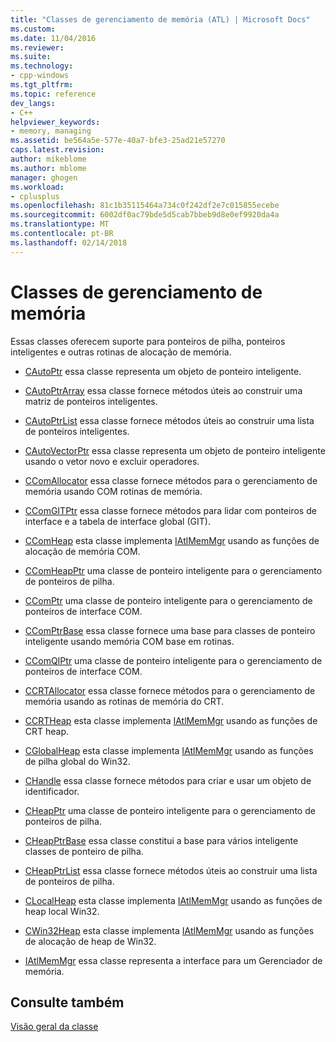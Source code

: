 ```yaml
---
title: "Classes de gerenciamento de memória (ATL) | Microsoft Docs"
ms.custom: 
ms.date: 11/04/2016
ms.reviewer: 
ms.suite: 
ms.technology:
- cpp-windows
ms.tgt_pltfrm: 
ms.topic: reference
dev_langs:
- C++
helpviewer_keywords:
- memory, managing
ms.assetid: be564a5e-577e-40a7-bfe3-25ad21e57270
caps.latest.revision: 
author: mikeblome
ms.author: mblome
manager: ghogen
ms.workload:
- cplusplus
ms.openlocfilehash: 81c1b35115464a734c0f242df2e7c015855ecebe
ms.sourcegitcommit: 6002df0ac79bde5d5cab7bbeb9d8e0ef9920da4a
ms.translationtype: MT
ms.contentlocale: pt-BR
ms.lasthandoff: 02/14/2018
---
```

# <a name="memory-management-classes"></a>Classes de gerenciamento de memória
Essas classes oferecem suporte para ponteiros de pilha, ponteiros inteligentes e outras rotinas de alocação de memória.  
  
-   [CAutoPtr](../atl/reference/cautoptr-class.md) essa classe representa um objeto de ponteiro inteligente.  
  
-   [CAutoPtrArray](../atl/reference/cautoptrarray-class.md) essa classe fornece métodos úteis ao construir uma matriz de ponteiros inteligentes.  
  
-   [CAutoPtrList](../atl/reference/cautoptrlist-class.md) essa classe fornece métodos úteis ao construir uma lista de ponteiros inteligentes.  
  
-   [CAutoVectorPtr](../atl/reference/cautovectorptr-class.md) essa classe representa um objeto de ponteiro inteligente usando o vetor novo e excluir operadores.  
  
-   [CComAllocator](../atl/reference/ccomallocator-class.md) essa classe fornece métodos para o gerenciamento de memória usando COM rotinas de memória.  
  
-   [CComGITPtr](../atl/reference/ccomgitptr-class.md) essa classe fornece métodos para lidar com ponteiros de interface e a tabela de interface global (GIT).  
  
-   [CComHeap](../atl/reference/ccomheap-class.md) esta classe implementa [IAtlMemMgr](../atl/reference/iatlmemmgr-class.md) usando as funções de alocação de memória COM.  
  
-   [CComHeapPtr](../atl/reference/ccomheapptr-class.md) uma classe de ponteiro inteligente para o gerenciamento de ponteiros de pilha.  
  
-   [CComPtr](../atl/reference/ccomptr-class.md) uma classe de ponteiro inteligente para o gerenciamento de ponteiros de interface COM.  
  
-   [CComPtrBase](../atl/reference/ccomptrbase-class.md) essa classe fornece uma base para classes de ponteiro inteligente usando memória COM base em rotinas.  
  
-   [CComQIPtr](../atl/reference/ccomqiptr-class.md) uma classe de ponteiro inteligente para o gerenciamento de ponteiros de interface COM.  
  
-   [CCRTAllocator](../atl/reference/ccrtallocator-class.md) essa classe fornece métodos para o gerenciamento de memória usando as rotinas de memória do CRT.  
  
-   [CCRTHeap](../atl/reference/ccrtheap-class.md) esta classe implementa [IAtlMemMgr](../atl/reference/iatlmemmgr-class.md) usando as funções de CRT heap.  
  
-   [CGlobalHeap](../atl/reference/cglobalheap-class.md) esta classe implementa [IAtlMemMgr](../atl/reference/iatlmemmgr-class.md) usando as funções de pilha global do Win32.  
  
-   [CHandle](../atl/reference/chandle-class.md) essa classe fornece métodos para criar e usar um objeto de identificador.  
  
-   [CHeapPtr](../atl/reference/cheapptr-class.md) uma classe de ponteiro inteligente para o gerenciamento de ponteiros de pilha.  
  
-   [CHeapPtrBase](../atl/reference/cheapptrbase-class.md) essa classe constitui a base para vários inteligente classes de ponteiro de pilha.  
  
-   [CHeapPtrList](../atl/reference/cheapptrlist-class.md) essa classe fornece métodos úteis ao construir uma lista de ponteiros de pilha.  
  
-   [CLocalHeap](../atl/reference/clocalheap-class.md) esta classe implementa [IAtlMemMgr](../atl/reference/iatlmemmgr-class.md) usando as funções de heap local Win32.  
  
-   [CWin32Heap](../atl/reference/cwin32heap-class.md) esta classe implementa [IAtlMemMgr](../atl/reference/iatlmemmgr-class.md) usando as funções de alocação de heap de Win32.  
  
-   [IAtlMemMgr](../atl/reference/iatlmemmgr-class.md) essa classe representa a interface para um Gerenciador de memória.  
  
## <a name="see-also"></a>Consulte também  
 [Visão geral da classe](../atl/atl-class-overview.md)

